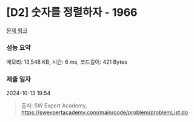 # [D2] 숫자를 정렬하자 - 1966 

[문제 링크](https://swexpertacademy.com/main/code/problem/problemDetail.do?contestProbId=AV5PrmyKAWEDFAUq) 

### 성능 요약

메모리: 13,548 KB, 시간: 6 ms, 코드길이: 421 Bytes

### 제출 일자

2024-10-13 19:54



> 출처: SW Expert Academy, https://swexpertacademy.com/main/code/problem/problemList.do